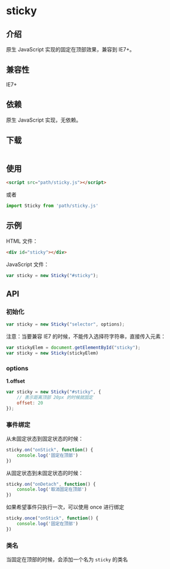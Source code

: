 # sticky

## 介绍

原生 JavaScript 实现的固定在顶部效果，兼容到 IE7+。



## 兼容性

IE7+ 

## 依赖

原生 JavaScript 实现，无依赖。

## 下载

```js

```

## 使用

```html
<script src="path/sticky.js"></script>
```

或者

```js
import Sticky from 'path/sticky.js'
```

## 示例

HTML 文件：

```html
<div id="sticky"></div>
```

JavaScript 文件：

```js
var sticky = new Sticky("#sticky");
```

## API

### 初始化

```js
var sticky = new Sticky("selector", options);
```

注意：当要兼容 IE7 的时候，不能传入选择符字符串，直接传入元素：

```js
var stickyElem = document.getElementById("sticky");
var sticky = new Sticky(stickyElem)
```

### options

**1.offset**

```js
var sticky = new Sticky("#sticky", {
    // 表示距离顶部 20px 的时候就固定
    offset: 20
});
```

### 事件绑定

从未固定状态到固定状态的时候：

```js
sticky.on("onStick", function() {
    console.log('固定在顶部')
})
```

从固定状态到未固定状态的时候：

```js
sticky.on("onDetach", function() {
    console.log('取消固定在顶部')
})
```

如果希望事件只执行一次，可以使用 once 进行绑定

```js
sticky.once("onStick", function() {
    console.log('固定在顶部')
})
```

### 类名

当固定在顶部的时候，会添加一个名为 `sticky` 的类名

